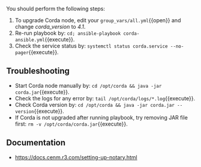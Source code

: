 You should perform the following steps:

1. To upgrade Corda node, edit your `group_vars/all.yml`{{open}} and change _corda_version_ to _4.1_.
2. Re-run playbook by: `cd; ansible-playbook corda-ansible.yml`{{execute}}.
3. Check the service status by: `systemctl status corda.service --no-pager`{{execute}}.

## Troubleshooting

- Start Corda node manually by: `cd /opt/corda && java -jar corda.jar`{{execute}}.
- Check the logs for any error by: `tail /opt/corda/logs/*.log`{{execute}}.
- Check Corda version by: `cd /opt/corda && java -jar corda.jar --version`{{execute}}.
- If Corda is not upgraded after running playbook, try removing JAR file first: `rm -v /opt/corda/corda.jar`{{execute}}.

## Documentation

- <https://docs.cenm.r3.com/setting-up-notary.html>

